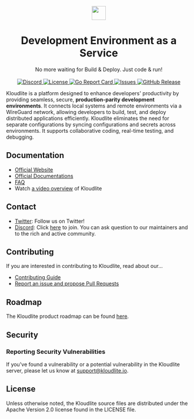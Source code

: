 <div align="center">
  <a href="https://kloudlite.io">
    <img src="https://github.com/kloudlite/kloudlite/assets/1580519/a31a5f78-2bde-45f1-8141-d23ee8231eb1" style="height:38px" />
  </a>
  <h1>
    Development Environment as a Service
  </h1>
  <div>No more waiting for Build & Deploy. Just code & run!</div>
  <br />

  <a href="https://discord.gg/m5tYzQfcG8">
    <img src="https://img.shields.io/discord/934762910717194260?label=discord" alt="Discord">
  </a>
  <a href="#license">
    <img src="https://img.shields.io/badge/License-Apache--2.0-blue" alt="License">
  </a>
  <a href="https://goreportcard.com/report/github.com/kloudlite/api">
    <img src="https://goreportcard.com/badge/github.com/kloudlite/api" alt="Go Report Card">
  </a>
  <a href="https://github.com/kloudlite/kloudlite/issues">
    <img src="https://img.shields.io/github/issues/kloudlite/kloudlite" alt="Issues">
  </a>
  <a href="https://github.com/kloudlite/kloudlite/releases">
  <img src="https://img.shields.io/github/v/release/kloudlite/kloudlite" alt="GitHub Release">
  </a>
</div>

Kloudlite is a platform designed to enhance developers' productivity by providing seamless, secure, **production-parity development environments**. It connects local systems and remote environments via a WireGuard network, allowing developers to build, test, and deploy distributed applications efficiently. Kloudlite eliminates the need for separate configurations by syncing configurations and secrets across environments. It supports collaborative coding, real-time testing, and debugging.

## Documentation
- [Official Website](https://kloudlite.io)
- [Official Documentations](https://kloudlite.io/docs)
- [FAQ]()
- Watch [a video overview]() of Kloudlite

## Contact
- [Twitter](https://x.com/kloudlite): Follow us on Twitter!
- [Discord](https://discord.com/invite/m5tYzQfcG8): Click [here](https://discord.com/invite/m5tYzQfcG8) to join. You can ask question to our maintainers and to the rich and active community.

## Contributing
If you are interested in contributing to Kloudlite, read about our...

- [Contributing Guide](https://kloudlite.io/docs/contributing/code-of-conduct)
- [Report an issue and propose Pull Requests](https://github.com/kloudlite)

## Roadmap
The Kloudlite product roadmap can be found [here](https://github.com/orgs/kloudlite/projects/18).

## Security

### Reporting Security Vulnerabilities
If you've found a vulnerability or a potential vulnerability in the Kloudlite server, please let us know at support@kloudlite.io.

## License
Unless otherwise noted, the Kloudlite source files are distributed under the Apache Version 2.0 license found in the LICENSE file.
